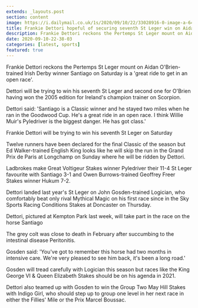 ```yaml
---
extends: _layouts.post
section: content
image: https://i.dailymail.co.uk/1s/2020/09/10/22/33028916-0-image-a-64_1599772975296.jpg 
title: Frankie Dettori hopeful of securing seventh St Leger win on Aidan OBrien trained horse Santiago 
description: Frankie Dettori reckons the Pertemps St Leger mount on Aidan OBrien-trained Irish Derby winner Santiago on Saturday is a great ride to get in an open race. 
date: 2020-09-10-22-38-03 
categories: [latest, sports] 
featured: true 
--- 
```

Frankie Dettori reckons the Pertemps St Leger mount on Aidan O'Brien-trained Irish Derby winner Santiago on Saturday is a 'great ride to get in an open race'.

Dettori will be trying to win his seventh St Leger and second one for O'Brien having won the 2005 edition for Ireland's champion trainer on Scorpion.

Dettori said: 'Santiago is a Classic winner and he stayed two miles when he ran in the Goodwood Cup. He's a great ride in an open race. I think Willie Muir's Pyledriver is the biggest danger. He has got class.'

Frankie Dettori will be trying to win his seventh St Leger on Saturday 

Twelve runners have been declared for the final Classic of the season but Ed Walker-trained English King looks like he will skip the run in the Grand Prix de Paris at Longchamp on Sunday where he will be ridden by Dettori.

Ladbrokes make Great Voltigeur Stakes winner Pyledriver their 11-4 St Leger favourite with Santiago 3-1 and Owen Burrows-trained Geoffrey Freer Stakes winner Hukum 7-2.

Dettori landed last year's St Leger on John Gosden-trained Logician, who comfortably beat only rival Mythical Magic on his first race since in the Sky Sports Racing Conditions Stakes at Doncaster on Thursday.

Dettori, pictured at Kempton Park last week, will take part in the race on the horse Santiago

The grey colt was close to death in February after succumbing to the intestinal disease Peritonitis.

Gosden said: 'You've got to remember this horse had two months in intensive care. We're very pleased to see him back, it's been a long road.'

Gosden will tread carefully with Logician this season but races like the King George VI & Queen Elizabeth Stakes should be on his agenda in 2021.

Dettori also teamed up with Gosden to win the Group Two May Hill Stakes with Indigo Girl, who should step up to group one level in her next race in either the Fillies' Mile or the Prix Marcel Boussac.

